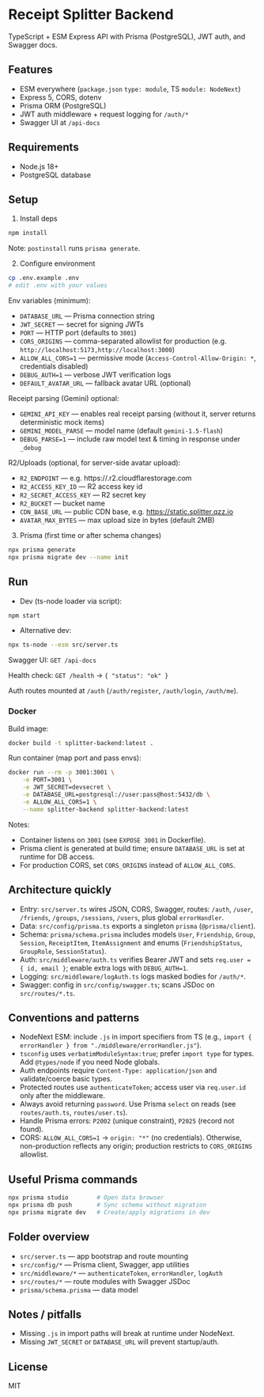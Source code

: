 # Receipt Splitter Backend

TypeScript + ESM Express API with Prisma (PostgreSQL), JWT auth, and Swagger docs.

## Features

- ESM everywhere (`package.json` `type: module`, TS `module: NodeNext`)
- Express 5, CORS, dotenv
- Prisma ORM (PostgreSQL)
- JWT auth middleware + request logging for `/auth/*`
- Swagger UI at `/api-docs`

## Requirements

- Node.js 18+
- PostgreSQL database

## Setup

1. Install deps

```bash
npm install
```

Note: `postinstall` runs `prisma generate`.

2. Configure environment

```bash
cp .env.example .env
# edit .env with your values
```

Env variables (minimum):

- `DATABASE_URL` — Prisma connection string
- `JWT_SECRET` — secret for signing JWTs
- `PORT` — HTTP port (defaults to `3001`)
- `CORS_ORIGINS` — comma-separated allowlist for production (e.g. `http://localhost:5173,http://localhost:3000`)
- `ALLOW_ALL_CORS=1` — permissive mode (`Access-Control-Allow-Origin: *`, credentials disabled)
- `DEBUG_AUTH=1` — verbose JWT verification logs
- `DEFAULT_AVATAR_URL` — fallback avatar URL (optional)

Receipt parsing (Gemini) optional:

- `GEMINI_API_KEY` — enables real receipt parsing (without it, server returns deterministic mock items)
- `GEMINI_MODEL_PARSE` — model name (default `gemini-1.5-flash`)
- `DEBUG_PARSE=1` — include raw model text & timing in response under `_debug`

R2/Uploads (optional, for server-side avatar upload):

- `R2_ENDPOINT` — e.g. https://<accountid>.r2.cloudflarestorage.com
- `R2_ACCESS_KEY_ID` — R2 access key id
- `R2_SECRET_ACCESS_KEY` — R2 secret key
- `R2_BUCKET` — bucket name
- `CDN_BASE_URL` — public CDN base, e.g. https://static.splitter.qzz.io
- `AVATAR_MAX_BYTES` — max upload size in bytes (default 2MB)

3. Prisma (first time or after schema changes)

```bash
npx prisma generate
npx prisma migrate dev --name init
```

## Run

- Dev (ts-node loader via script):

```bash
npm start
```

- Alternative dev:

```bash
npx ts-node --esm src/server.ts
```

Swagger UI: `GET /api-docs`

Health check: `GET /health` → `{ "status": "ok" }`

Auth routes mounted at `/auth` (`/auth/register`, `/auth/login`, `/auth/me`).

### Docker

Build image:

```bash
docker build -t splitter-backend:latest .
```

Run container (map port and pass envs):

```bash
docker run --rm -p 3001:3001 \
	-e PORT=3001 \
	-e JWT_SECRET=devsecret \
	-e DATABASE_URL=postgresql://user:pass@host:5432/db \
	-e ALLOW_ALL_CORS=1 \
	--name splitter-backend splitter-backend:latest
```

Notes:

- Container listens on `3001` (see `EXPOSE 3001` in Dockerfile).
- Prisma client is generated at build time; ensure `DATABASE_URL` is set at runtime for DB access.
- For production CORS, set `CORS_ORIGINS` instead of `ALLOW_ALL_CORS`.

## Architecture quickly

- Entry: `src/server.ts` wires JSON, CORS, Swagger, routes: `/auth`, `/user`, `/friends`, `/groups`, `/sessions`, `/users`, plus global `errorHandler`.
- Data: `src/config/prisma.ts` exports a singleton `prisma` (`@prisma/client`).
- Schema: `prisma/schema.prisma` includes models `User`, `Friendship`, `Group`, `Session`, `ReceiptItem`, `ItemAssignment` and enums (`FriendshipStatus`, `GroupRole`, `SessionStatus`).
- Auth: `src/middleware/auth.ts` verifies Bearer JWT and sets `req.user = { id, email }`; enable extra logs with `DEBUG_AUTH=1`.
- Logging: `src/middleware/logAuth.ts` logs masked bodies for `/auth/*`.
- Swagger: config in `src/config/swagger.ts`; scans JSDoc on `src/routes/*.ts`.

## Conventions and patterns

- NodeNext ESM: include `.js` in import specifiers from TS (e.g., `import { errorHandler } from "./middleware/errorHandler.js"`).
- `tsconfig` uses `verbatimModuleSyntax:true`; prefer `import type` for types. Add `@types/node` if you need Node globals.
- Auth endpoints require `Content-Type: application/json` and validate/coerce basic types.
- Protected routes use `authenticateToken`; access user via `req.user.id` only after the middleware.
- Always avoid returning `password`. Use Prisma `select` on reads (see `routes/auth.ts`, `routes/user.ts`).
- Handle Prisma errors: `P2002` (unique constraint), `P2025` (record not found).
- CORS: `ALLOW_ALL_CORS=1` → `origin: "*"` (no credentials). Otherwise, non-production reflects any origin; production restricts to `CORS_ORIGINS` allowlist.

## Useful Prisma commands

```bash
npx prisma studio        # Open data browser
npx prisma db push       # Sync schema without migration
npx prisma migrate dev   # Create/apply migrations in dev
```

## Folder overview

- `src/server.ts` — app bootstrap and route mounting
- `src/config/*` — Prisma client, Swagger, app utilities
- `src/middleware/*` — `authenticateToken`, `errorHandler`, `logAuth`
- `src/routes/*` — route modules with Swagger JSDoc
- `prisma/schema.prisma` — data model

## Notes / pitfalls

- Missing `.js` in import paths will break at runtime under NodeNext.
- Missing `JWT_SECRET` or `DATABASE_URL` will prevent startup/auth.

## License

MIT
